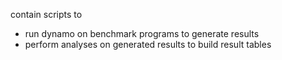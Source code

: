 contain scripts to 
- run dynamo on benchmark programs to generate results
- perform analyses on generated results to build result tables
